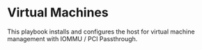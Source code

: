 # Virtual Machines
This playbook installs and configures the host for virtual machine management with IOMMU / PCI Passthrough.
